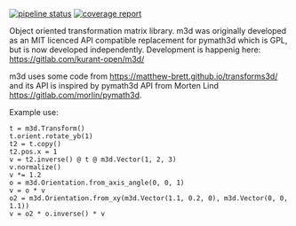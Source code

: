 

[![pipeline status](https://gitlab.com/kurant/m3d/badges/master/pipeline.svg)](https://gitlab.com/kurant/m3d/commits/master)
[![coverage report](https://gitlab.com/kurant/m3d/badges/master/coverage.svg)](https://gitlab.com/kurant/m3d/commits/master)

Object oriented transformation matrix library. m3d was originally developed as an MIT licenced API compatible replacement for pymath3d which is GPL, but is now developed independently. Development is happenig here: https://gitlab.com/kurant-open/m3d/

m3d uses some code from https://matthew-brett.github.io/transforms3d/ and its API is inspired by pymath3d API from Morten Lind https://gitlab.com/morlin/pymath3d.


Example use:

    t = m3d.Transform()
    t.orient.rotate_yb(1)
    t2 = t.copy()
    t2.pos.x = 1
    v = t2.inverse() @ t @ m3d.Vector(1, 2, 3)
    v.normalize()
    v *= 1.2
    o = m3d.Orientation.from_axis_angle(0, 0, 1)
    v = o * v
    o2 = m3d.Orientation.from_xy(m3d.Vector(1.1, 0.2, 0), m3d.Vector(0, 0, 1.1))
    v = o2 * o.inverse() * v

